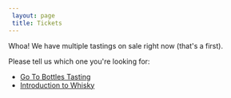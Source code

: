 ```yaml
---
 layout: page
 title: Tickets
---
```


Whoa! We have multiple tastings on sale right now (that's a first).

Please tell us which one you're looking for:

* [Go To Bottles Tasting][1]
* [Introduction to Whisky][2]

[1]: https://www.picatic.com/whiskydev-go-to-bottles
[2]: https://www.picatic.com/whiskydev-intro-to-whisky-2015
